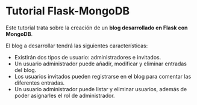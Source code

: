 # Tutorial Flask-MongoDB

Este tutorial trata sobre la creación de un **blog desarrollado en Flask con MongoDB**.

El blog a desarrollar tendrá las siguientes características:

* Existirán dos tipos de usuario: administradores e invitados.
* Un usuario administrador puede añadir, modificar y eliminar entradas del blog.
* Los usuarios invitados pueden registrarse en el blog para comentar las diferentes entradas.
* Un usuario administrador puede listar y eliminar usuarios, además de poder asignarles el rol de administrador.
